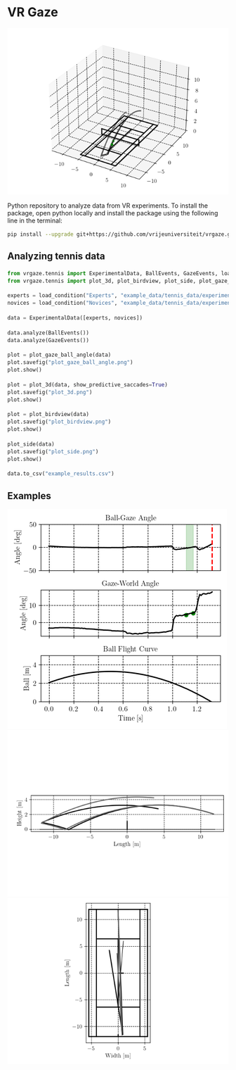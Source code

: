 # VR Gaze

![Example](plot_3d.png)


Python repository to analyze data from VR experiments. To install the package, open python locally and install the package using the following line in the terminal:
```bash
pip install --upgrade git+https://github.com/vrijeuniversiteit/vrgaze.git
```

## Analyzing tennis data
```python
from vrgaze.tennis import ExperimentalData, BallEvents, GazeEvents, load_condition
from vrgaze.tennis import plot_3d, plot_birdview, plot_side, plot_gaze_ball_angle

experts = load_condition("Experts", "example_data/tennis_data/experimental_condition")
novices = load_condition("Novices", "example_data/tennis_data/experimental_condition")

data = ExperimentalData([experts, novices])

data.analyze(BallEvents())
data.analyze(GazeEvents())

plot = plot_gaze_ball_angle(data)
plot.savefig("plot_gaze_ball_angle.png")
plot.show()

plot = plot_3d(data, show_predictive_saccades=True)
plot.savefig("plot_3d.png")
plot.show()

plot = plot_birdview(data)
plot.savefig("plot_birdview.png")
plot.show()

plot_side(data)
plot.savefig("plot_side.png")
plot.show()

data.to_csv("example_results.csv")
```

## Examples
![Example](plot_gaze_ball_angle.png)
![Example](plot_side.png)
![Example](plot_birdview.png)
